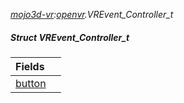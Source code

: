 _[mojo3d-vr](../../modules/mojo3d-vr/mojo3d-vr-module.md):[openvr](openvr:).VREvent\_Controller\_t_
##### Struct VREvent\_Controller\_t

| Fields | |
|:---|:---|
| [button](openvr-vrevent_controller_t-button.md) |  |
